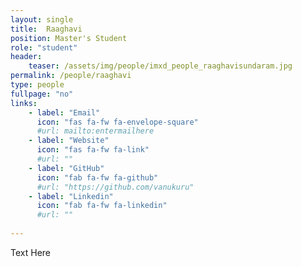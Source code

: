 ```yaml
---
layout: single
title:  Raaghavi
position: Master's Student
role: "student"
header:
    teaser: /assets/img/people/imxd_people_raaghavisundaram.jpg
permalink: /people/raaghavi
type: people
fullpage: "no"
links:
    - label: "Email"
      icon: "fas fa-fw fa-envelope-square"
      #url: mailto:entermailhere
    - label: "Website"
      icon: "fas fa-fw fa-link"
      #url: ""
    - label: "GitHub"
      icon: "fab fa-fw fa-github"
      #url: "https://github.com/vanukuru"
    - label: "Linkedin"
      icon: "fab fa-fw fa-linkedin"
      #url: ""
      
---
```


Text Here
